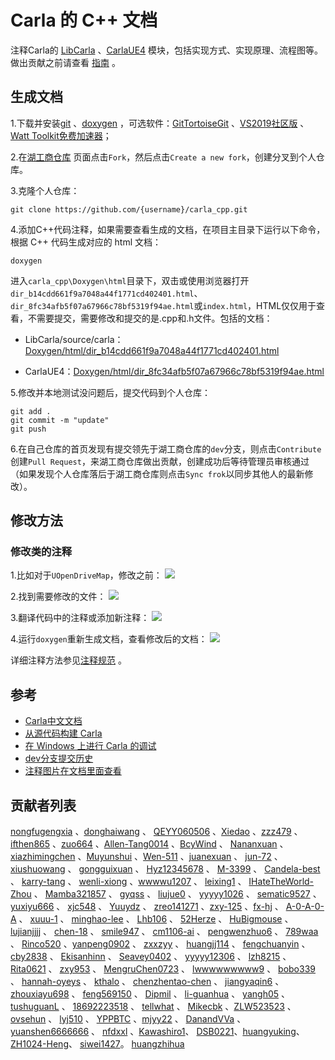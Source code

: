 # Carla 的 C++ 文档
注释Carla的 [LibCarla](https://github.com/OpenHUTB/carla_cpp/tree/dev/LibCarla/source/carla) 、[CarlaUE4](https://github.com/OpenHUTB/carla_cpp/tree/dev/Unreal/CarlaUE4/Plugins/Carla/Source/Carla) 模块，包括实现方式、实现原理、流程图等。做出贡献之前请查看 [指南](https://github.com/OpenHUTB/PFC/blob/main/CONTRIBUTING.md) 。

## 生成文档
1.下载并安装[git](https://git-scm.com/downloads)  、[doxygen](https://www.doxygen.nl/download.html) ，可选软件：[GitTortoiseGit](https://tortoisegit.org/download/) 、[VS2019社区版](https://visualstudio.microsoft.com/zh-hans/vs/older-downloads/) 、[Watt Toolkit免费加速器](https://steampp.net/)；

2.在[湖工商仓库](https://github.com/OpenHUTB/carla_cpp) 页面点击`Fork`，然后点击`Create a new fork`，创建分叉到个人仓库。

3.克隆个人仓库：
```shell
git clone https://github.com/{username}/carla_cpp.git
```

4.添加C++代码注释，如果需要查看生成的文档，在项目主目录下运行以下命令，根据 C++ 代码生成对应的 html 文档：
```shell script
doxygen
```
进入`carla_cpp\Doxygen\html`目录下，双击或使用浏览器打开`dir_b14cdd661f9a7048a44f1771cd402401.html`、`dir_8fc34afb5f07a67966c78bf5319f94ae.html`或`index.html`，HTML仅仅用于查看，不需要提交，需要修改和提交的是.cpp和.h文件。包括的文档：
- LibCarla/source/carla：[Doxygen/html/dir_b14cdd661f9a7048a44f1771cd402401.html](https://openhutb.github.io/carla_cpp/dir_b14cdd661f9a7048a44f1771cd402401.html) 

- CarlaUE4：[Doxygen/html/dir_8fc34afb5f07a67966c78bf5319f94ae.html](https://openhutb.github.io/carla_cpp/dir_8fc34afb5f07a67966c78bf5319f94ae.html) 

5.修改并本地测试没问题后，提交代码到个人仓库：
```shell script
git add .
git commit -m "update"
git push
```

6.在自己仓库的首页发现有提交领先于湖工商仓库的`dev`分支，则点击`Contribute`创建`Pull Request`，来湖工商仓库做出贡献，创建成功后等待管理员审核通过（如果发现个人仓库落后于湖工商仓库则点击`Sync frok`以同步其他人的最新修改）。

## 修改方法
### 修改类的注释
1.比如对于`UOpenDriveMap`，修改之前：
![](./img/class_annotated.jpg)

2.找到需要修改的文件：
![](./img/header_path.jpg)

3.翻译代码中的注释或添加新注释：
![](./img/update_annotated.jpg)

4.运行`doxygen`重新生成文档，查看修改后的文档：
![](./img/result.jpg)

详细注释方法参见[注释规范](./annotation_specification.md) 。


<!--
## 新建开发分支
直接创建一个空白的分支，而是像普通的分支一样把原分支的内容拷贝过来：
```shell
git checkout --orphan dev
```
还需要手动删除孤立分支中的内容：
```shell
git rm -rf .
```
-->

## 参考

- [Carla中文文档](https://openhutb.github.io/carla_doc/)
- [从源代码构建 Carla](https://openhutb.github.io/carla_doc/build_carla/)
- [在 Windows 上进行 Carla 的调试](https://openhutb.github.io/carla_doc/tuto_D_windows_debug/#cpp_client_debug)
- [dev分支提交历史](https://github.com/carla-simulator/carla/commits/dev/)
- [注释图片在文档里面查看](https://blog.csdn.net/qq_33154343/article/details/102809510)


## 贡献者列表
[nongfugengxia](https://github.com/nongfugengxia) 、[donghaiwang](https://github.com/donghaiwang) 、
[QEYY060506](https://github.com/QEYY060506) 、[Xiedao](https://github.com/Xiedao) 、[zzz479](https://github.com/zzz479) 、[ifthen865](https://github.com/ifthen865) 、[zuo664](https://github.com/zuo664) 、[Allen-Tang0014](https://github.com/Allen-Tang0014) 、[BcyWind](https://github.com/BcyWind) 、
[Nananxuan](https://github.com/Nananxuan) 、[xiazhimingchen](https://github.com/xiazhimingchen) 、[Muyunshui](https://github.com/Muyunshui) 、[Wen-511](https://github.com/Wen-511) 、[juanexuan](https://github.com/juanexuan) 、
[jun-72](https://github.com/jun-72) 、
[xiushuowang](https://github.com/xiushuowang) 、
[gongguixuan](https://github.com/gongguixuan) 、 [Hyz12345678](https://github.com/Hyz12345678) 、
[M-3399](https://github.com/M-3399) 、
[Candela-best](https://github.com/Candela-best) 、
[karry-tang](https://github.com/karry-tang) 、
[wenli-xiong](https://github.com/wenli-xiong) 、[wwwwu1207](https://github.com/wwwwu1207) 、
[leixing1](https://github.com/leixing1) 、
[IHateTheWorld-Zhou](https://github.com/IHateTheWorld-Zhou) 、
[Mamba321857](https://github.com/Mamba321857) 、
[gyqss](https://github.com/gyqss) 、
[liujue0](https://github.com/liujue0) 、
[yyyyy1026](https://github.com/yyyyy1026) 、
[sematic9527](https://github.com/sematic9527) 、
[yuxiyu666](https://github.com/yuxiyu666) 、
[xjc548](https://github.com/xjc548) 、
[Yuuydz](https://github.com/Yuuydz) 、
[zreo141271](https://github.com/zero141271) 、[zxy-125](https://github.com/zxy-125) 、[fx-hj](https://github.com/fx-hj) 、
[A-0-A-0-A](https://github.com/A-0-A-0-A) 、
[xuuu-1](https://github.com/xuuu-1) 、
[minghao-lee](https://github.com/minghao-lee) 、
[Lhb106](https://github.com/Lhb106) 、
[52Herze](https://github.com/52Herze) 、 
[HuBigmouse](https://github.com/HuBigmouse) 、
[lujianjjjj](https://github.com/lujianjjjj) 、
[chen-18](https://github.com/18-chen) 、
[smile947](https://github.com/smile947) 、
[cm1106-ai](https://github.com/cm1106-ai) 、
[pengwenzhuo6](https://github.com/pengwenzhuo6) 、
[789waa](https://github.com/789waa) 、
[Rinco520](https://github.com/Rinco520) 、[yanpeng0902](https://github.com/yanpeng0902) 、
[zxxzyy](https://github.com/zxxzyy) 、
[huangjj114](https://github.com/huangjj114) 、
[fengchuanyin](https://github.com/fengchuanyin) 、
[cby2838](https://github.com/cby2838) 、
[Ekisanhinn](https://github.com/ekisannhinn) 、
[Seavey0402](https://github.com/Seavey0402) 、
[yyyyy12306](https://github.com/yyyyy12306) 、
[lzh8215](https://github.com/lzh8215) 、
[Rita0621](https://github.com/Rita0621) 、
[zxy953](https://github.com/zxy953) 、
[MengruChen0723](https://github.com/MengruChen0723) 、
[lwwwwwwwww9](https://github.com/lwwwwwwwww9) 、
[bobo339](https://github.com/bobo339) 、
[hannah-oyeys](https://github.com/hannah-oyeys) 、
[kthalo](https://github.com/kthalo) 、
[chenzhentao-chen](https://github.com/chenzhentao-chen) 、
[jiangyaqin6](https://github.com/jiangyaqin6) 、
[zhouxiayu698](https://github.com/zhouxiayu698) 、
[feng569150](https://github.com/feng569150) 、
[Dipmil](https://github.com/Dipmil) 、
[li-guanhua](https://github.com/li-guanhua) 、
[yangh05](https://github.com/yangh05) 、
[tushuguanL](https://github.com/tushuguanL) 、
[18692223518](https://github.com/18692223518) 、
[tellwhat](https://https://github.com/tellwhat) 、
[Mikecbk](https://https://github.com/Mikecbk) 、[ZLW523523](https://github.com/ZLW523523) 、
[ovsehun](https://https://github.com/ovsehun) 、
[lyj510](https://github.com/lyj510/carla_cpp) 、
[YPPBTC](https://github.com/YPPBTC) 、[mjyy22](https://github.com/mjyy22) 、
[DanandVVa](https://github.com/DanandVVa/carla_cpp.git) 、
[yuanshen6666666](https://github.com/yuanshen6666666/carla_cpp.git) 、
[nfdxxl](https://github.com/nfdxxl) 、[Kawashiro1](https://github.com/Kawashiro1)、
[DSB0221](https://github.com/DSB0221)、[huangyuking](https://github.com/huangyuking)、
[ZH1024-Heng](https://github.com/ZH1024-Heng)、
[siwei1427](https://github.com/siwei1427?tab=repositories)。
[huangzhihua](https://github.com/bbbelieve)
